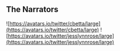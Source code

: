 ##  The Narrators

![https://avatars.io/twitter/cbetta/large](https://avatars.io/twitter/cbetta/large)
![https://avatars.io/twitter/jesslynnrose/large](https://avatars.io/twitter/jesslynnrose/large)
